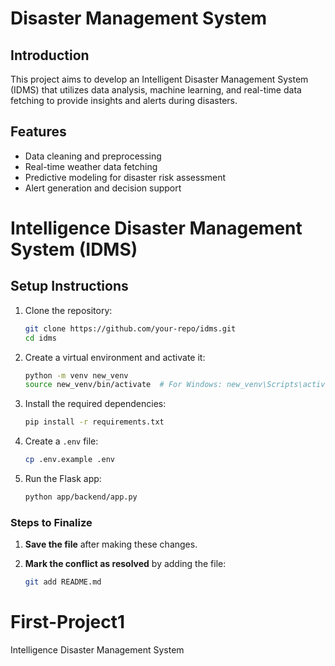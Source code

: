 
# Disaster Management System

## Introduction
This project aims to develop an Intelligent Disaster Management System (IDMS) that utilizes data analysis, machine learning, and real-time data fetching to provide insights and alerts during disasters.

## Features
- Data cleaning and preprocessing
- Real-time weather data fetching
- Predictive modeling for disaster risk assessment
- Alert generation and decision support

# Intelligence Disaster Management System (IDMS)

## Setup Instructions

1. Clone the repository:
   ```bash
   git clone https://github.com/your-repo/idms.git
   cd idms
   ```

2. Create a virtual environment and activate it:
   ```bash
   python -m venv new_venv
   source new_venv/bin/activate  # For Windows: new_venv\Scripts\activate
   ```

3. Install the required dependencies:
   ```bash
   pip install -r requirements.txt
   ```

4. Create a `.env` file:
   ```bash
   cp .env.example .env
   ```

5. Run the Flask app:
   ```bash
   python app/backend/app.py
   ```

### Steps to Finalize

1. **Save the file** after making these changes.
2. **Mark the conflict as resolved** by adding the file:

   ```bash
   git add README.md
# First-Project1
Intelligence Disaster Management System

